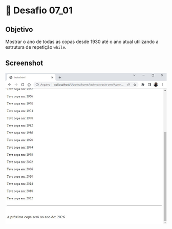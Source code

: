 # 🎯 Desafio 07_01

## Objetivo

Mostrar o ano de todas as copas desde 1930 até o ano atual utilizando a estrutura de repetição `while`.

## Screenshot

![](screenshot.jpg)
